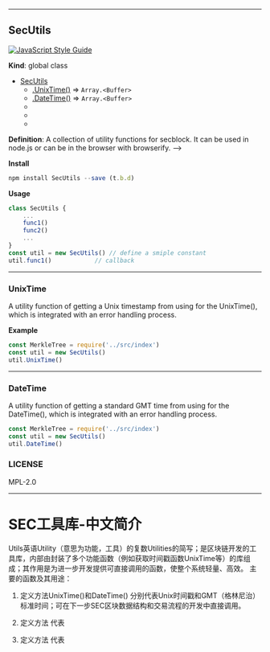 <a name="SecUtils"></a>

* * *
## SecUtils
[![JavaScript Style Guide](https://cdn.rawgit.com/standard/standard/master/badge.svg)](https://github.com/standard/standard) 

**Kind**: global class
* [SecUtils](#SecUtils)
    * [.UnixTime()](#UnixTime) ⇒ <code>Array.&lt;Buffer&gt;</code>
    * [.DateTime()](#DateTime) ⇒ <code>Array.&lt;Buffer&gt;</code>
    * 
    * 
    * 

**Definition**: 
A collection of utility functions for secblock. It can be used in node.js or can be in the browser with browserify. -->

**Install**
```js
npm install SecUtils --save (t.b.d)
```

**Usage**
```js
class SecUtils {
    ...
    func1()
    func2()
    ...
}
const util = new SecUtils() // define a smiple constant
util.func1()            // callback
```

* * *
<a name="UnixTime"></a>

### UnixTime
A utility function of getting a Unix timestamp from using for the UnixTime(), which is integrated with an error handling process.

**Example**
```js
const MerkleTree = require('../src/index')
const util = new SecUtils()
util.UnixTime()
```

* * *
<a name="DateTime"></a>

### DateTime
A utility function of getting a standard GMT time from using for the DateTime(), which is integrated with an error handling process.

```js
const MerkleTree = require('../src/index')
const util = new SecUtils()
util.DateTime()
```

### LICENSE
MPL-2.0

* * *
# SEC工具库-中文简介

Utils英语Utility（意思为功能，工具）的复数Utilities的简写；是区块链开发的工具库，内部由封装了多个功能函数（例如获取时间戳函数UnixTime等）的库组成；其作用是为进一步开发提供可直接调用的函数，使整个系统轻量、高效。
主要的函数及其用途：

1.  定义方法UnixTime()和DateTime()
	分别代表Unix时间戳和GMT（格林尼治）标准时间；可在下一步SEC区块数据结构和交易流程的开发中直接调用。

2.  定义方法
	代表
	
3.  定义方法
	代表